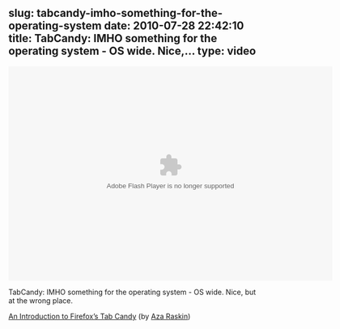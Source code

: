 slug: tabcandy-imho-something-for-the-operating-system
date: 2010-07-28 22:42:10
title: TabCandy: IMHO something for the operating system - OS wide. Nice,...
type: video
---

<object type="application/x-shockwave-flash" data="http://vimeo.com/moogaloop.swf" width="640" height="424"><param name="allowscriptaccess" value="always"/><param name="allowfullscreen" value="true"/><param name="movie" value="http://vimeo.com/moogaloop.swf"/><param name="flashvars" value="clip_id=13560319&amp;color=00adef&amp;fullscreen=1&amp;server=vimeo.com&amp;show_byline=1&amp;show_portrait=1&amp;show_title=1"/></object>

TabCandy: IMHO something for the operating system - OS wide. Nice, but at the wrong place.

 [An Introduction to Firefox’s Tab Candy](http://vimeo.com/13560319) (by [Aza Raskin](http://vimeo.com/user532161))
